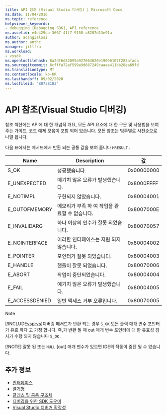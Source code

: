```yaml
---
title: API 참조 (Visual Studio 디버깅) | Microsoft Docs
ms.date: 11/04/2016
ms.topic: reference
helpviewer_keywords:
- debugging [Debugging SDK], API reference
ms.assetid: e4e429da-3667-41f7-9158-a8207d13e91a
author: acangialosi
ms.author: anthc
manager: jillfra
ms.workload:
- vssdk
ms.openlocfilehash: 8a2df6d82099a927664620e19096107f283afada
ms.sourcegitcommit: 6cfffa72af599a9d667249caaaa411bb28ea69fd
ms.translationtype: MT
ms.contentlocale: ko-KR
ms.lasthandoff: 09/02/2020
ms.locfileid: "80738183"
---
```

# <a name="api-reference-visual-studio-debugging"></a>API 참조(Visual Studio 디버깅)
참조 섹션에는 API에 대 한 개념적 개요, 모든 API 요소에 대 한 구문 및 사용법을 보여 주는 가이드, 코드 예제 모음이 포함 되어 있습니다. 모든 참조는 범주별로 사전순으로 나열 됩니다.

 다음 표에서는 메서드에서 반환 되는 공통 값을 보여 줍니다 `HRESULT` .

|Name|Description|값|
|----------|-----------------|-----------|
|S_OK|성공했습니다.|0x00000000|
|E_UNEXPECTED|예기치 않은 오류가 발생했습니다.|0x8000FFFF|
|E_NOTIMPL|구현되지 않았습니다.|0x80004001|
|E_OUTOFMEMORY|메모리가 부족 하 여 작업을 완료할 수 없습니다.|0x8007000E|
|E_INVALIDARG|하나 이상의 인수가 잘못 되었습니다.|0x80070057|
|E_NOINTERFACE|이러한 인터페이스는 지원 되지 않습니다.|0x80004002|
|E_POINTER|포인터가 잘못 되었습니다.|0x80004003|
|E_HANDLE|핸들이 잘못 되었습니다.|0x80070006|
|E_ABORT|작업이 중단되었습니다.|0x80004004|
|E_FAIL|예기치 않은 오류가 발생했습니다.|0x80004005|
|E_ACCESSDENIED|일반 액세스 거부 오류입니다.|0x80070005|

> [!NOTE]
> [!INCLUDE[vsprvs](../../../code-quality/includes/vsprvs_md.md)]디버깅 메서드가 반환 되는 경우 `S_OK` 모든 출력 매개 변수 포인터가 유효 하다 고 가정 합니다. 즉,가 반환 될 때 out 매개 변수 포인터에 대 한 유효성 검사가 수행 되지 않습니다 `S_OK` .
>
> [!NOTE]
> 잘못 된 또는 `NULL` [out] 매개 변수가 있으면 IDE의 작동이 중단 될 수 있습니다.

## <a name="see-also"></a>추가 정보
- [인터페이스](../../../extensibility/debugger/reference/interfaces-visual-studio-debugging.md)
- [열거형](../../../extensibility/debugger/reference/enumerations-visual-studio-debugging.md)
- [클래스 및 공용 구조체](../../../extensibility/debugger/reference/structures-and-unions.md)
- [디버깅을 위한 SDK 도우미](../../../extensibility/debugger/reference/sdk-helpers-for-debugging.md)
- [Visual Studio 디버거 확장성](../../../extensibility/debugger/visual-studio-debugger-extensibility.md)
